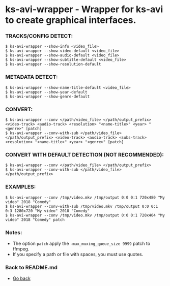 ks-avi-wrapper - Wrapper for ks-avi to create graphical interfaces.
===================================================================

### TRACKS/CONFIG DETECT:

```shell
$ ks-avi-wrapper --show-info <video_file>
$ ks-avi-wrapper --show-video-default <video_file>
$ ks-avi-wrapper --show-audio-default <video_file>
$ ks-avi-wrapper --show-subtitle-default <video_file>
$ ks-avi-wrapper --show-resolution-default
````

### METADATA DETECT:

```shell
$ ks-avi-wrapper --show-name-title-default <video_file>
$ ks-avi-wrapper --show-year-default
$ ks-avi-wrapper --show-genre-default
```
    
### CONVERT:
  
```shell
$ ks-avi-wrapper --conv </path/video_file> </path/output_prefix> <video-track> <audio-track> <resolution> "<name-title>" <year> "<genre>" [patch]
$ ks-avi-wrapper --conv-with-sub </path/video_file> </path/output_prefix> <video-track> <audio-track> <subs-track> <resolution> "<name-title>" <year> "<genre>" [patch]
```
    
### CONVERT WITH DEFAULT DETECTION (NOT RECOMMENDED):

```shell
$ ks-avi-wrapper --conv </path/video_file> </path/output_prefix>
$ ks-avi-wrapper --conv-with-sub </path/video_file> </path/output_prefix>
```
    
### EXAMPLES:

```shell
$ ks-avi-wrapper --conv /tmp/video.mkv /tmp/output 0:0 0:1 720x480 "My video" 2018 "Comedy"
$ ks-avi-wrapper --conv-with-sub /tmp/video.mkv /tmp/output 0:0 0:1 0:3 1280x720 "My video" 2018 "Comedy"
$ ks-avi-wrapper --conv /tmp/video.mkv /tmp/output 0:0 0:1 720x404 "My video" 2018 "Comedy" patch
```
    
### Notes:

  * The option `patch` apply the `-max_muxing_queue_size 9999` patch to ffmpeg.
  * If you specify a path or file with spaces, you must use quotes.
    
### Back to README.md
    
* [Go back](/README.md)
  
